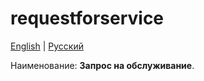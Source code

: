 # requestforservice

[English](requestforservice.md) | [Русский](requestforservice.ru.md)

Наименование: **Запрос на обслуживание**.

